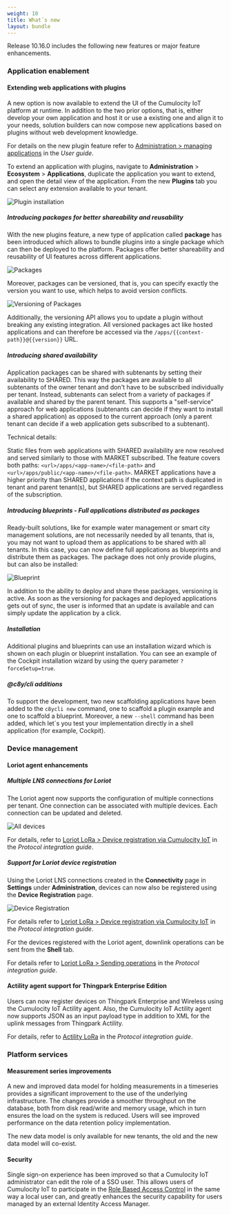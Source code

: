 ```yaml
---
weight: 10
title: What´s new
layout: bundle
---
```


Release 10.16.0 includes the following new features or major feature enhancements.

### Application enablement

#### Extending web applications with plugins

A new option is now available to extend the UI of the Cumulocity IoT platform at runtime. In addition to the two prior options, that is, either develop your own application and host it or use a existing one and align it to your needs, solution builders can now compose new applications based on plugins without web development knowledge.

For details on the new plugin feature refer to [Administration > managing applications](https://cumulocity.com/guides/10.16.0/users-guide/administration/#managing-applications) in the *User guide*.

To extend an application with plugins, navigate to **Administration** > **Ecosystem** > **Applications**, duplicate the application you want to extend, and open the detail view of the application. From the new **Plugins** tab you can select any extension available to your tenant.

![Plugin installation](/images/release-notes/plugin-install.png)

##### Introducing packages for better shareability and reusability

With the new plugins feature, a new type of application called **package** has been introduced which allows to bundle plugins into a single package which can then be deployed to the platform. Packages offer better shareability and reusability of UI features across different applications.

![Packages](/images/release-notes/packages-detail-view.png)

Moreover, packages can be versioned, that is, you can specify exactly the version you want to use, which helps to avoid version conflicts.

![Versioning of Packages](/images/release-notes/versions.png)

Additionally, the versioning API allows you to update a plugin without breaking any existing integration. All versioned packages act like hosted applications and can therefore be accessed via the `/apps/{{context-path}}@{{version}}` URL.

##### Introducing shared availability

Application packages can be shared with subtenants by setting their availability to SHARED. This way the packages are available to all subtenants of the owner tenant and don't have to be subscribed individually per tenant. Instead, subtenants can select from a variety of packages if available and shared by the parent tenant. This supports a "self-service" approach for web applications (subtenants can decide if they want to install a shared application) as opposed to the current approach (only a parent tenant can decide if a web application gets subscribed to a subtenant).

Technical details:

Static files from web applications with SHARED availability are now resolved and served similarly to those with MARKET subscribed. The feature covers both paths: `<url>/apps/<app-name>/<file-path>` and `<url>/apps/public/<app-name>/<file-path>`. MARKET applications have a higher priority than SHARED applications if the context path is duplicated in tenant and parent tenant(s), but SHARED applications are served regardless of the subscription.


##### Introducing blueprints - Full applications distributed as packages

Ready-built solutions, like for example water management or smart city management solutions, are not necessarily needed by all tenants, that is, you may not want to upload them as applications to be shared with all tenants. In this case, you can now define full applications as blueprints and distribute them as packages. The package does not only provide plugins, but can also be installed:

![Blueprint](/images/release-notes/blueprint.png)

In addition to the ability to deploy and share these packages, versioning is active. As soon as the versioning for packages and deployed applications gets out of sync, the user is informed that an update is available and can simply update the application by a click.

##### Installation

Additional plugins and blueprints can use an installation wizard which is shown on each plugin or blueprint installation. You can see an example of the Cockpit installation wizard by using the query parameter `?forceSetup=true`.


##### @c8y/cli additions

To support the development, two new scaffolding applications have been added to the `c8ycli new` command, one to scaffold a plugin example and one to scaffold a blueprint. Moreover, a new `--shell` command has been added, which let´s you test your implementation directly in a shell application (for example, Cockpit).


### Device management

#### Loriot agent enhancements

##### Multiple LNS connections for Loriot

The Loriot agent now supports the configuration of multiple connections per tenant. One connection can be associated with multiple devices. Each connection can be updated and deleted.

![All devices](/images/release-notes/multiple_lns_connection_loriot.png)

For details, refer to [Loriot LoRa > Device registration via Cumulocity IoT](https://cumulocity.com/guides/protocol-integration/lora-loriot/#configure-loriot-credentials-cumulocity) in the *Protocol integration guide*.

##### Support for Loriot device registration

Using the Loriot LNS connections created in the **Connectivity** page in **Settings** under **Administration**, devices can now also be registered using the **Device Registration** page.

![Device Registration](/images/release-notes/loriot-registration.png)

For details refer to [Loriot LoRa > Device registration via Cumulocity IoT](https://cumulocity.com/guides/protocol-integration/lora-loriot/#configure-loriot-credentials-cumulocity) in the *Protocol integration guide*.

For the devices registered with the Loriot agent, downlink operations can be sent from the **Shell** tab.

For details refer to [Loriot LoRa > Sending operations](https://cumulocity.com/guides/protocol-integration/lora-loriot/#operations-loriot) in the *Protocol integration guide*.

#### Actility agent support for Thingpark Enterprise Edition

Users can now register devices on Thingpark Enterprise and Wireless using the Cumulocity IoT Actility agent. Also, the Cumulocity IoT Actility agent now supports JSON as an input payload type in addition to XML for the uplink messages from Thingpark Actility.

For details, refer to [Actility LoRa](https://cumulocity.com/guides/protocol-integration/lora-actility/) in the *Protocol integration guide*.

### Platform services

#### Measurement series improvements

A new and improved data model for holding measurements in a timeseries provides a significant improvement to the use of the underlying infrastructure. The changes provide a smoother throughput on the database, both from disk read/write and memory usage, which in turn ensures the load on the system is reduced. Users will see improved performance on the data retention policy implementation.

The new data model is only available for new tenants, the old and the new data model will co-exist.
 
#### Security

Single sign-on experience has been improved so that a Cumulocity IoT administrator can edit the role of a SSO user. This allows users of Cumulocity IoT to participate in the [Role Based Access Control](https://cumulocity.com/guides/concepts/tenant-hierarchy/#comparison) in the same way a local user can, and greatly enhances the security capability for users managed by an external Identity Access Manager.
